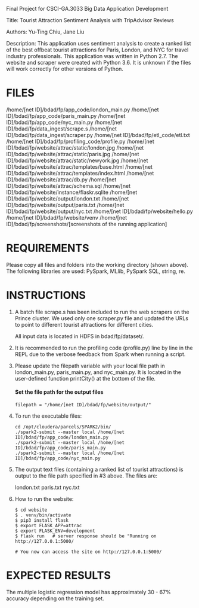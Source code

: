 Final Project for CSCI-GA.3033 Big Data Application Development

Title: Tourist Attraction Sentiment Analysis with TripAdvisor Reviews

Authors: Yu-Ting Chiu, Jane Liu

Description: This application uses sentiment analysis to create a ranked list of the best offbeat tourist
    attractions for Paris, London, and NYC for travel industry professionals. This application was written in Python
    2.7. The website and scraper were created with Python 3.6. It is unknown if the files will work correctly for
    other versions of Python.


# FILES
/home/[net ID]/bdad/fp/app_code/london_main.py
/home/[net ID]/bdad/fp/app_code/paris_main.py
/home/[net ID]/bdad/fp/app_code/nyc_main.py
/home/[net ID]/bdad/fp/data_ingest/scrape.s
/home/[net ID]/bdad/fp/data_ingest/scraper.py
/home/[net ID]/bdad/fp/etl_code/etl.txt
/home/[net ID]/bdad/fp/profiling_code/profile.py
/home/[net ID]/bdad/fp/website/attrac/static/london.jpg
/home/[net ID]/bdad/fp/website/attrac/static/paris.jpg
/home/[net ID]/bdad/fp/website/attrac/static/newyork.jpg
/home/[net ID]/bdad/fp/website/attrac/templates/base.html
/home/[net ID]/bdad/fp/website/attrac/templates/index.html
/home/[net ID]/bdad/fp/website/attrac/db.py
/home/[net ID]/bdad/fp/website/attrac/schema.sql
/home/[net ID]/bdad/fp/website/instance/flaskr.sqlite
/home/[net ID]/bdad/fp/website/output/london.txt
/home/[net ID]/bdad/fp/website/output/paris.txt
/home/[net ID]/bdad/fp/website/output/nyc.txt
/home/[net ID]/bdad/fp/website/hello.py
/home/[net ID]/bdad/fp/website/venv
/home/[net ID]/bdad/fp/screenshots/[screenshots of the running application]


# REQUIREMENTS
Please copy all files and folders into the working directory (shown above). The following libraries are used: PySpark, MLlib,
PySpark SQL, string, re.


# INSTRUCTIONS

1. A batch file scrape.s has been included to run the web scrapers on the Prince cluster. We used only one scraper.py file and updated the URLs to point to different tourist attractions for different cities.

    All input data is located in HDFS in bdad/fp/dataset/.

2. It is recommended to run the profiling code (profile.py) line by line in the REPL due to the verbose feedback from Spark  when running a script.

3. Please update the filepath variable with your local file path in london_main.py, paris_main.py, and nyc_main.py. It is located in the user-defined function printCity() at the bottom of the file.

    #### Set the file path for the output files
    `filepath = "/home/[net ID]/bdad/fp/website/output/"`

4. To run the executable files:
    ```
    cd /opt/cloudera/parcels/SPARK2/bin/
    ./spark2-submit --master local /home/[net ID]/bdad/fp/app_code/london_main.py
    ./spark2-submit --master local /home/[net ID]/bdad/fp/app_code/paris_main.py
    ./spark2-submit --master local /home/[net ID]/bdad/fp/app_code/nyc_main.py
    ```

5. The output text files (containing a ranked list of tourist attractions) is output to the file path specified
in #3 above. The files are:

    london.txt
    paris.txt
    nyc.txt

6. How to run the website:
    ```
    $ cd website
    $ . venv/bin/activate
    $ pip3 install flask
    $ export FLASK_APP=attrac
    $ export FLASK_ENV=development
    $ flask run   # server response should be "Running on http://127.0.0.1:5000/

    # You now can access the site on http://127.0.0.1:5000/
    ```
# EXPECTED RESULTS
The multiple logistic regression model has approximately 30 - 67% accuracy depending on the training set.
